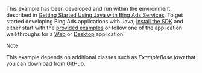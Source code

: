 This example has been developed and run within the environment described in [Getting Started Using Java with Bing Ads Services](../Topic/Getting%20Started%20Using%20Java%20with%20Bing%20Ads%20Services.md). To get started developing Bing Ads applications with Java, [install the SDK](../Topic/Getting%20Started%20Using%20Java%20with%20Bing%20Ads%20Services.md#installation) and either start with the [provided examples](http://go.microsoft.com/fwlink/?LinkId=525443) or follow one of the application walkthroughs for a [Web](../Topic/Walkthrough:%20Bing%20Ads%20Web%20Application%20in%20Java.md) or [Desktop](../Topic/Walkthrough:%20Bing%20Ads%20Desktop%20Application%20in%20Java.md) application.

> [!NOTE]
> This example depends on additional classes such as *ExampleBase.java* that you can download from [GitHub](http://go.microsoft.com/fwlink/?LinkId=525443).